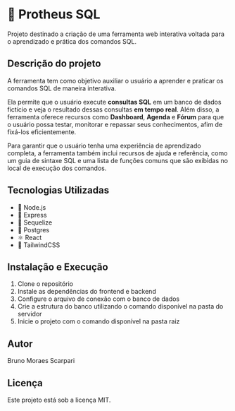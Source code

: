 # 🚀 Protheus SQL
Projeto destinado a criação de uma ferramenta web interativa voltada para o aprendizado e prática dos comandos SQL.

## Descrição do projeto
A ferramenta tem como objetivo auxiliar o usuário a aprender e praticar os comandos SQL de maneira interativa.

Ela permite que o usuário execute **consultas SQL** em um banco de dados fictício e veja o resultado dessas consultas **em tempo real**. Além disso, a ferramenta oferece recursos como **Dashboard**, **Agenda** e **Fórum** para que o usuário possa testar, monitorar e repassar seus conhecimentos, afim de fixá-los eficientemente.

Para garantir que o usuário tenha uma experiência de aprendizado completa, a ferramenta também inclui recursos de ajuda e referência, como um guia de sintaxe SQL e uma lista de funções comuns que são exibidas no local de execução dos comandos.

## Tecnologias Utilizadas

- 🔧 Node.js
- 🚀 Express
- 🎲 Sequelize
- 🐘 Postgres
- ⚛️ React
- 🎨 TailwindCSS

## Instalação e Execução

1. Clone o repositório
2. Instale as dependências do frontend e backend
3. Configure o arquivo de conexão com o banco de dados
4. Crie a estrutura do banco utilizando o comando disponível na pasta do servidor
5. Inicie o projeto com o comando disponível na pasta raiz

## Autor
Bruno Moraes Scarpari

## Licença
Este projeto está sob a licença MIT.
